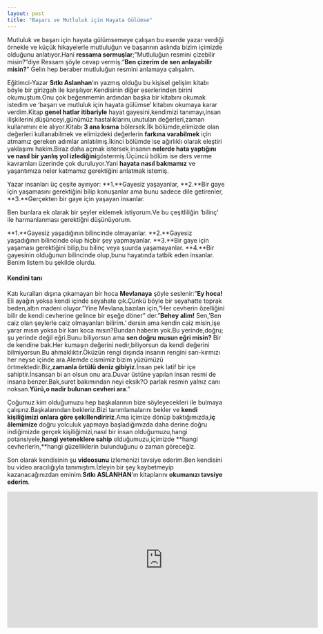 ```yaml
---
layout: post
title: "Başarı ve Mutluluk için Hayata Gülümse"
---
```


Mutluluk ve başarı için hayata gülümsemeye çalışan bu eserde yazar verdiği örnekle ve küçük hikayelerle mutluluğun ve başarının aslında bizim içimizde olduğunu anlatıyor.Hani **ressama sormuşlar**;”Mutluluğun resmini çizebilir misin?”diye Ressam şöyle cevap vermiş:”**Ben çizerim de sen anlayabilir misin?**” Gelin hep beraber mutluluğun resmini anlamaya çalışalım.

Eğitimci-Yazar **Sıtkı Aslanhan**‘ın yazmış olduğu bu kişisel gelişim kitabı böyle bir girizgah ile karşılıyor.Kendisinin diğer eserlerinden birini okumuştum.Onu çok beğenmemin ardından başka bir kitabını okumak istedim ve ‘başarı ve mutluluk için hayata gülümse’ kitabını okumaya karar verdim.Kitap **genel hatlar itibariyle** hayat gayesini,kendimizi tanımayı,insan ilişkilerini,düşünceyi,günümüz hastalıklarını,unutulan değerleri,zaman kullanımını ele alıyor.Kitabı **3 ana kısma** bölersek.İlk bölümde,elimizde olan değerleri kullanabilmek ve elimizdeki değerlerin **farkına varabilmek** için atmamız gereken adımlar anlatılmış.İkinci bölümde ise ağırlıklı olarak eleştiri yaklaşımı hakim.Biraz daha açmak istersek insanın **nelerde hata yaptığını ve nasıl bir yanlış yol izlediğini**göstermiş.Üçüncü bölüm ise ders verme kavramları üzerinde çok duruluyor.Yani **hayata nasıl bakmamız** ve yaşantımıza neler katmamız gerektiğini anlatmak istemiş.

Yazar insanları üç çeşite ayırıyor:
**1.**Gayesiz yaşayanlar,
**2.**Bir gaye için yaşamasını gerektiğini bilip konuşanlar ama bunu sadece dile getirenler,
**3.**Gerçekten bir gaye için yaşayan insanlar.

Ben bunlara ek olarak bir şeyler eklemek istiyorum.Ve bu çeşitliliğin ‘bilinç’ ile harmanlanması gerektiğni düşünüyorum.

**1.**Gayesiz yaşadığının bilincinde olmayanlar.
**2.**Gayesiz yaşadığının bilincinde olup hiçbir şey yapmayanlar.
**3.**Bir gaye için yaşaması gerektiğini bilip,bu bilinç veya şuurda yaşamayanlar.
**4.**Bir gayesinin olduğunun bilincinde olup,bunu hayatında tatbik eden insanlar.
Benim listem bu şekilde olurdu.

#### Kendini tanı

Katı kuralları dışına çıkamayan bir hoca **Mevlanaya** şöyle seslenir:”**Ey hoca!** Eli ayağın yoksa kendi içinde seyahate çık.Çünkü böyle bir seyahatte toprak beden,altın madeni oluyor.”Yine Mevlana,bazıları için,”Her cevherin özelliğini bilir de kendi cevherine gelince bir eşeğe döner” der.”**Behey alim!** Sen,’Ben caiz olan şeylerle caiz olmayanları bilirim.’ dersin ama kendin caiz misin,işe yarar mısın yoksa bir karı koca mısın?Bundan haberin yok.Bu yerinde,doğru; şu yerinde değil eğri.Bunu biliyorsun ama **sen doğru musun eğri misin?** Bir de kendine bak.Her kumaşın değerini nedir,biliyorsun da kendi değerini bilmiyorsun.Bu ahmaklıktır.Öküzün rengi dışında insanın rengini sarı-kırmızı her neyse içinde ara.Alemde cismimiz bizim yüzümüzü örtmektedir.Biz,**zamanla örtülü deniz gibiyiz**.İnsan pek latif bir içe sahiptir.İnsansan bi an olsun onu ara.Duvar üstüne yapılan insan resmi de insana benzer.Bak,suret bakımından neyi eksik?O parlak resmin yalnız canı noksan.**Yürü,o nadir bulunan cevheri ara**.”

Çoğumuz kim olduğumuzu hep başkalarının bize söyleyecekleri ile bulmaya çalışırız.Başkalarından bekleriz.Bizi tanımlamalarını bekler ve **kendi kişiliğimizi onlara göre şekillendiririz**.Ama içimize dönüp baktığımızda,**iç âlemimize** doğru yolculuk yapmaya başladığımızda daha derine doğru indiğimizde gerçek kişiliğimizi,nasıl bir insan olduğumuzu,hangi potansiyele,**hangi yeteneklere sahip** olduğumuzu,içimizde **hangi cevherlerin,**hangi güzelliklerin bulunduğunu o zaman göreceğiz.

Son olarak kendisinin şu **videosunu** izlemenizi tavsiye ederim.Ben kendisini bu video aracılığıyla tanımıştım.İzleyin bir şey kaybetmeyip kazanacağınızdan eminim.**Sıtkı ASLANHAN**‘ın kitaplarını **okumanızı tavsiye ederim**.

<center>
<iframe width="720" height="315" src="https://www.youtube.com/embed/xpbe5cGE3xs" frameborder="0" allowfullscreen></iframe>
</center>